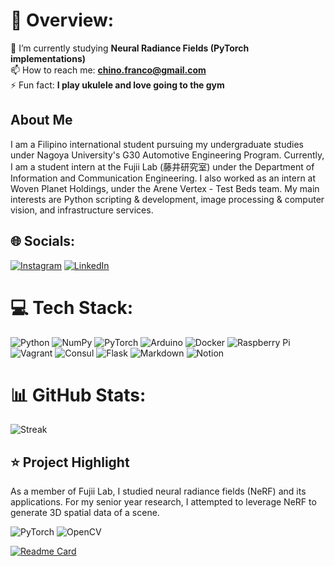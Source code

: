 # 💫 Overview:
🌱 I’m currently studying **Neural Radiance Fields (PyTorch implementations)**  
📫 How to reach me: **chino.franco@gmail.com**  
⚡ Fun fact: **I play ukulele and love going to the gym**  

## About Me
<p>
I am a Filipino international student pursuing my undergraduate studies under Nagoya University's G30 Automotive Engineering Program. Currently, I am a student intern at the Fujii Lab (藤井研究室) under the Department of Information and Communication Engineering. I also worked as an intern at Woven Planet Holdings, under the Arene Vertex - Test Beds team. My main interests are Python scripting & development, image processing & computer vision, and infrastructure services. 
</p>

## 🌐 Socials:
[![Instagram](https://img.shields.io/badge/Instagram-red?style=for-the-badge&logo=instagram&logoColor=white)](https://instagram.com/frappuchino17) [![LinkedIn](https://img.shields.io/badge/LinkedIn-blue?style=for-the-badge&logo=linkedin&logoColor=white)](https://linkedin.com/in/jgfranco17) 

# 💻 Tech Stack:
![Python](https://img.shields.io/badge/Python-blue?style=for-the-badge&logo=python&logoColor=white) ![NumPy](https://img.shields.io/badge/NumPy-669900?style=for-the-badge&logo=numpy&logoColor=white) ![PyTorch](https://img.shields.io/badge/PyTorch-orange?style=for-the-badge&logo=pytorch&logoColor=white) ![Arduino](https://img.shields.io/badge/Arduino-10989d?style=for-the-badge&logo=arduino&logoColor=white) ![Docker](https://img.shields.io/badge/Docker-11AADA?style=for-the-badge&logo=docker&logoColor=white) ![Raspberry Pi](https://img.shields.io/badge/Raspberry-B51C47?style=for-the-badge&logo=raspberrypi&logoColor=white) ![Vagrant](https://img.shields.io/badge/Vagrant-2369F5?style=for-the-badge&logo=vagrant&logoColor=white) ![Consul](https://img.shields.io/badge/Consul-D2075D?style=for-the-badge&logo=consul&logoColor=white) ![Flask](https://img.shields.io/badge/Flask-1D1D1D?style=for-the-badge&logo=flask&logoColor=white) ![Markdown](https://img.shields.io/badge/Markdown-black?style=for-the-badge&logo=markdown&logoColor=white) ![Notion](https://img.shields.io/badge/Notion-white?style=for-the-badge&logo=notion&logoColor=black)

# 📊 GitHub Stats:
![Streak](https://github-readme-streak-stats.herokuapp.com/?user=jgfranco17&theme=dark&hide_border=false)

## ⭐ Project Highlight  
As a member of Fujii Lab, I studied neural radiance fields (NeRF) and its applications. For my senior year research, I attempted to leverage NeRF to generate 3D spatial data of a scene.

 ![PyTorch](https://img.shields.io/badge/PyTorch-black?style=flat-square&logo=pytorch) ![OpenCV](https://img.shields.io/badge/OpenCV-black?style=flat-square&logo=opencv)

[![Readme Card](https://github-readme-stats.vercel.app/api/pin/?username=jgfranco17&repo=holo-nerf&theme=dark)](https://github.com/jgfranco17/holo-nerf)
